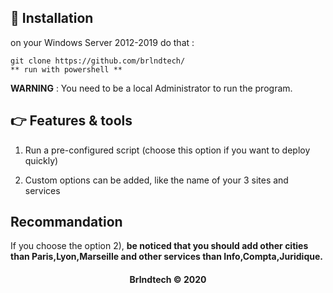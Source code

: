 ## :pushpin: Installation

on your Windows Server 2012-2019 do that : 

```
git clone https://github.com/brlndtech/
** run with powershell ** 
``` 

**WARNING** : You need to be a local Administrator to run the program.


## :point_right: Features & tools 

1) Run a pre-configured script (choose this option if you want to deploy quickly)

2) Custom options can be added, like the name of your 3 sites and services 



## Recommandation

If you choose the option 2), **be noticed that you should add other cities than Paris,Lyon,Marseille and other services than Info,Compta,Juridique.** 

#### <center>Brlndtech &copy; 2020</center>

